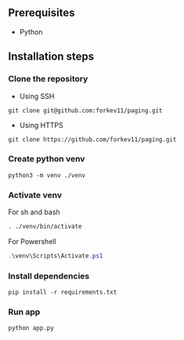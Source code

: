## Prerequisites

- Python

## Installation steps

### Clone the repository

- Using SSH
```
git clone git@github.com:forkev11/paging.git
```

- Using HTTPS
```
git clone https://github.com/forkev11/paging.git
```

### Create python venv
```
python3 -m venv ./venv
```

### Activate venv
For sh and bash
```bash
. ./venv/bin/activate
```

For Powershell
```ps1
.\venv\Scripts\Activate.ps1
```

### Install dependencies
```
pip install -r requirements.txt
```

### Run app
```
python app.py
```
